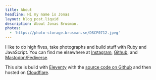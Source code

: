 ```yaml
---
title: About
headline: Hi my name is Jonas
layout: blog_post.liquid
description: About Jonas Brusman.
photos:
  - 'https://photo-storage.brusman.se/DSCF0712.jpeg'
---
```


I like to do high fives, take photographs and build stuff with Ruby and JavaScript. You can find me elsewhere at [Instagram](https://www.instagram.com/himynameisjonas/), [Github](https://github.com/himynameisjonas), and [Mastodon/Fediverse](https://tacocat.space/@jonas).


This site is build with [Eleventy](https://www.11ty.dev) with the [source code on Github](https://github.com/himynameisjonas/jonas.brusman.se) and then hosted on [Cloudflare](https://pages.cloudflare.com).
